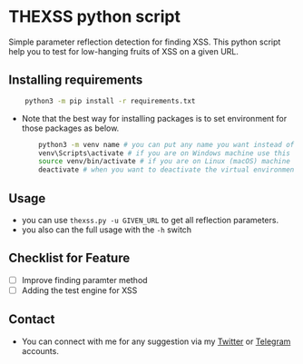 # THEXSS python script
Simple parameter reflection detection for finding XSS.
This python script help you to test for low-hanging fruits of XSS on a given URL.

## Installing requirements
```bash
    python3 -m pip install -r requirements.txt
```
- Note that the best way for installing packages is to set environment for those packages as below.
    ```bash
        python3 -m venv name # you can put any name you want instead of this
        venv\Scripts\activate # if you are on Windows machine use this for activate
        source venv/bin/activate # if you are on Linux (macOS) machine use this for activate
        deactivate # when you want to deactivate the virtual environment
    ```

## Usage
- you can use `thexss.py -u GIVEN_URL` to get all reflection parameters.
- you also can the full usage with the `-h` switch

## Checklist for Feature
- [ ] Improve finding paramter method
- [ ] Adding the test engine for XSS

## Contact
- You can connect with me for any suggestion via my [Twitter](https://x.com/thexsecurity) or [Telegram](https://t.me/thexnumb) accounts.
